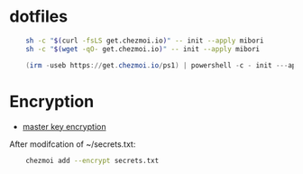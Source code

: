 # dotfiles

```sh
    sh -c "$(curl -fsLS get.chezmoi.io)" -- init --apply mibori
    sh -c "$(wget -qO- get.chezmoi.io)" -- init --apply mibori
```

```powershell
    (irm -useb https://get.chezmoi.io/ps1) | powershell -c - init ---apply mibori
```


# Encryption

- [master key encryption](https://github.com/twpayne/chezmoi/blob/master/assets/chezmoi.io/docs/user-guide/frequently-asked-questions/encryption.md)

After modifcation of ~/secrets.txt:

```sh
    chezmoi add --encrypt secrets.txt
```